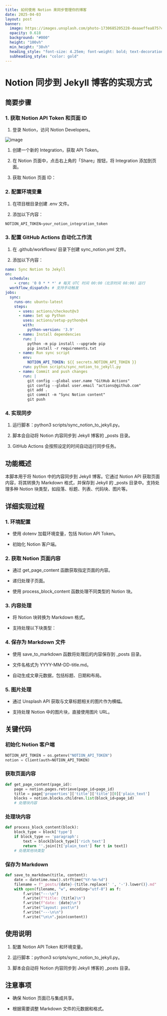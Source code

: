 ```yaml
---
title: 如何使用 Notion 来同步管理你的博客
date: 2025-04-03
layout: post
banner:
  image: https://images.unsplash.com/photo-1730685205228-deaaeffea875?crop=entropy&cs=tinysrgb&fit=max&fm=jpg&ixid=M3w2OTIwMzJ8MHwxfHJhbmRvbXx8fHx8fHx8fDE3NDM2NjE3NTN8&ixlib=rb-4.0.3&q=80&w=1080
  opacity: 0.618
  background: "#000"
  height: "100vh"
  min_height: "38vh"
  heading_style: "font-size: 4.25em; font-weight: bold; text-decoration: underline"
  subheading_style: "color: gold"
---
```


# Notion 同步到 Jekyll 博客的实现方式

## 简要步骤

### 1. 获取 Notion API Token 和页面 ID

1. 登录 Notion，访问 Notion Developers。

![image](https://prod-files-secure.s3.us-west-2.amazonaws.com/a7a0cc5a-89b9-4cda-8686-1fba0ca52f40/d19c1afe-dea5-4312-9333-786b0ba83054/image.png?X-Amz-Algorithm=AWS4-HMAC-SHA256&X-Amz-Content-Sha256=UNSIGNED-PAYLOAD&X-Amz-Credential=ASIAZI2LB4664W6JI3K4%2F20250403%2Fus-west-2%2Fs3%2Faws4_request&X-Amz-Date=20250403T062913Z&X-Amz-Expires=3600&X-Amz-Security-Token=IQoJb3JpZ2luX2VjEH4aCXVzLXdlc3QtMiJHMEUCIQCACCCBaJ4EarQqDwAYyTjpU%2BlSj9yyKJxLThwQCjsJFwIgeHoxoImoitqUXQUzGC1wjpJ8nh22nS%2F1o4jTnu9Ef4IqiAQI5%2F%2F%2F%2F%2F%2F%2F%2F%2F%2F%2FARAAGgw2Mzc0MjMxODM4MDUiDL0K1KsU9YHQVzdYryrcA5cPf4fHMn0I6Drn6udgrN2MBb%2FFUPxHX%2FuNfVUNRztwz1qefxy6r8fAHo3lE8UZHpFKYu8%2FVrn7mTD2rdes6qV%2F1pOTEjFFusCnFgU6YvJoQuvgfNfrVBmLyN2yh4%2B0sR5T216SKxsPaYx8oJh4PQl%2FZi3JOORG8cosXY0b0juEfyVLSfj%2BBp3d20l93KfmY%2B0iX8c3w6frvs8WClS%2BuMJ7mh265ACmwujQDnL9ItcE%2B5W60fwQscVfgZCQJfQ7C2gcFlfmSOBuS6iQl0tUYathOQzJvdFIP0NPsOVY6XQThtOEToB9HuTVFufCWiepWg3y701b0xf%2B5TiNznKxAFtb6aOFdraGeottNaMk5d%2BeBNSq3rglKB1Utj2O5c1qeH8mG5eLS7XOsrGZNOIvU7GJlGm8PzjBZfgMD18%2BwW3yebupMQrZIeR8gpaEfqBRRmqv57E4lyPlUDZcJhipcmA%2FM3NAUX52l%2B61iHDVcupeg1aKrpWkoWIEORd%2BgPFXqKxxZ1%2B3%2BR%2BTSzyULhfL%2BLj2T4mAGh%2BmXxckMWIP6Bvra8r4nxAk82%2B%2FlpHViG7%2FyJxh%2B92gYbPCSz1f1jlI9jepb4wx2%2FVkyna63mMMZcJ5tXSgpfH42ZQJw7uZMKfIuL8GOqUB954rJ2ErF0l3rulqSaoE1E8PJOV%2FTeSBkt4q65Ubk1HX9dTDcE729T3rCcXcivFAMv2N78nWRNEOdHLMjkP8pUi1lp8PcB%2BKdBegorHO5sBgX9byinsgjcrrlaxTLi%2FCntv%2Bkof7LI5Tc%2BohcvXuuoqOe0BX1%2FgEY70HZc9DkIW2XtUaCgVdtUuzskOA6r1h%2BLmgpxLFYwvTQUeurmAcN1XobWup&X-Amz-Signature=b6b86794534718efd1894c4e5ce57df5236c56b287bb4b8497f7e4cfc697cbf3&X-Amz-SignedHeaders=host&x-id=GetObject)

1. 创建一个新的 Integration，获取 API Token。

1. 在 Notion 页面中，点击右上角的「Share」按钮，将 Integration 添加到页面。

1. 获取 Notion 页面 ID：


### 2. 配置环境变量

1. 在项目根目录创建 .env 文件。

1. 添加以下内容：

```javascript
NOTION_API_TOKEN=your_notion_integration_token
```

### 3. 配置 GitHub Actions 自动化工作流

1. 在 .github/workflows/ 目录下创建 sync_notion.yml 文件。

1. 添加以下内容：

```yaml
name: Sync Notion to Jekyll
on:
  schedule:
    - cron: '0 0 * * *' # 每天 UTC 时间 00:00（北京时间 08:00）运行
  workflow_dispatch: # 支持手动触发
jobs:
  sync:
    runs-on: ubuntu-latest
    steps:
      - uses: actions/checkout@v3
      - name: Set up Python
        uses: actions/setup-python@v4
        with:
          python-version: '3.9'
      - name: Install dependencies
        run: |
          python -m pip install --upgrade pip
          pip install -r requirements.txt
      - name: Run sync script
        env:
          NOTION_API_TOKEN: ${{ secrets.NOTION_API_TOKEN }}
        run: python scripts/sync_notion_to_jekyll.py
      - name: Commit and push changes
        run: |
          git config --global user.name "GitHub Actions"
          git config --global user.email "actions@github.com"
          git add .
          git commit -m "Sync Notion content"
          git push
```

### 4. 实现同步

1. 运行脚本：python3 scripts/sync_notion_to_jekyll.py。

1. 脚本会自动将 Notion 内容同步到 Jekyll 博客的 _posts 目录。

1. GitHub Actions 会按照设定的时间自动运行同步任务。

## 功能概述

本脚本用于将 Notion 中的内容同步到 Jekyll 博客。它通过 Notion API 获取页面内容，将其转换为 Markdown 格式，并保存到 Jekyll 的 _posts 目录中。支持处理多种 Notion 块类型，如段落、标题、列表、代码块、图片等。

## 详细实现过程

### 1. 环境配置

- 使用 dotenv 加载环境变量，包括 Notion API Token。

- 初始化 Notion 客户端。

### 2. 获取 Notion 页面内容

- 通过 get_page_content 函数获取指定页面的内容。

- 递归处理子页面。

- 使用 process_block_content 函数处理不同类型的 Notion 块。

### 3. 内容处理

- 将 Notion 块转换为 Markdown 格式。

- 支持处理以下块类型：


### 4. 保存为 Markdown 文件

- 使用 save_to_markdown 函数将处理后的内容保存到 _posts 目录。

- 文件名格式为 YYYY-MM-DD-title.md。

- 自动生成文章元数据，包括标题、日期和布局。

### 5. 图片处理

- 通过 Unsplash API 获取与文章标题相关的图片作为横幅。

- 支持处理 Notion 中的图片块，直接使用图片 URL。

## 关键代码

### 初始化 Notion 客户端

```python
NOTION_API_TOKEN = os.getenv("NOTION_API_TOKEN")
notion = Client(auth=NOTION_API_TOKEN)
```

### 获取页面内容

```python
def get_page_content(page_id):
    page = notion.pages.retrieve(page_id=page_id)
    title = page['properties']['title']['title'][0]['plain_text']
    blocks = notion.blocks.children.list(block_id=page_id)
    # 处理块内容
```

### 处理块内容

```python
def process_block_content(block):
    block_type = block['type']
    if block_type == 'paragraph':
        text = block[block_type]['rich_text']
        return ''.join([t['plain_text'] for t in text])
    # 处理其他块类型
```

### 保存为 Markdown

```python
def save_to_markdown(title, content):
    date = datetime.now().strftime("%Y-%m-%d")
    filename = f"_posts/{date}-{title.replace(' ', '-').lower()}.md"
    with open(filename, "w", encoding="utf-8") as f:
        f.write("---\n")
        f.write(f"title: {title}\n")
        f.write(f"date: {date}\n")
        f.write("layout: post\n")
        f.write("---\n\n")
        f.write("\n\n".join(content))
```

## 使用说明

1. 配置 Notion API Token 和环境变量。

1. 运行脚本：python3 scripts/sync_notion_to_jekyll.py。

1. 脚本会自动将 Notion 内容同步到 Jekyll 博客的 _posts 目录。

## 注意事项

- 确保 Notion 页面已与集成共享。

- 根据需要调整 Markdown 文件的元数据和格式。